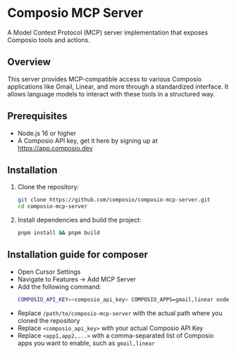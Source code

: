 # Composio MCP Server

A Model Context Protocol (MCP) server implementation that exposes Composio tools and actions.

## Overview

This server provides MCP-compatible access to various Composio applications like Gmail, Linear, and more through a standardized interface. It allows language models to interact with these tools in a structured way.

## Prerequisites

- Node.js 16 or higher
- A Composio API key, get it here by signing up at https://app.composio.dev

## Installation
1. Clone the repository:
   ```bash
   git clone https://github.com/composio/composio-mcp-server.git
   cd composio-mcp-server
   ```

2. Install dependencies and build the project:
   ```bash
   pnpm install && pnpm build
   ```

## Installation guide for composer 

   - Open Cursor Settings
   - Navigate to Features -> Add MCP Server
   - Add the following command:
     ```bash
     COMPOSIO_API_KEY=<composio_api_key> COMPOSIO_APPS=gmail,linear node /path/to/composio-mcp-server/build/index.js
     ```
   - Replace `/path/to/composio-mcp-server` with the actual path where you cloned the repository
   - Replace `<composio_api_key>` with your actual Composio API Key
   - Replace `<app1,app2,...>` with a comma-separated list of Composio apps you want to enable, such as `gmail,linear`
